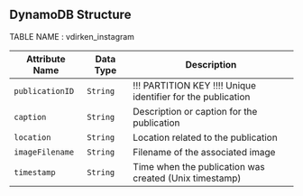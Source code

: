 ## DynamoDB Structure

TABLE NAME : vdirken_instagram

| **Attribute Name** | **Data Type** | **Description**       |
|--------------------|---------------|-----------------------|
| `publicationID`    | `String`      | !!! PARTITION KEY !!!! Unique identifier for the publication |
| `caption`          | `String`      | Description or caption for the publication |
| `location`         | `String`      | Location related to the publication |
| `imageFilename`    | `String`      | Filename of the associated image    |
| `timestamp`        | `String`      | Time when the publication was created (Unix timestamp) |
